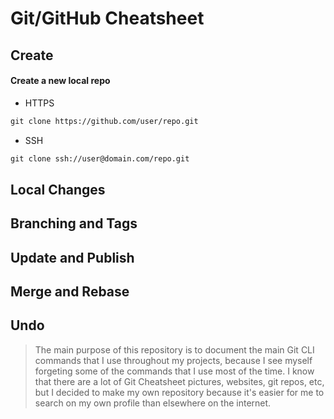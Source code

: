 # Git/GitHub Cheatsheet

## Create

#### Create a new local repo

- HTTPS

```txt
git clone https://github.com/user/repo.git
```

- SSH

```txt
git clone ssh://user@domain.com/repo.git
```

## Local Changes

## Branching and Tags

## Update and Publish

## Merge and Rebase

## Undo

> The main purpose of this repository is to document the main Git CLI commands that I use throughout my projects, because I see myself forgeting some of the commands that I use most of the time.
> I know that there are a lot of Git Cheatsheet pictures, websites, git repos, etc, but I decided to make my own repository because it's easier for me to search on my own profile than elsewhere on the internet.
